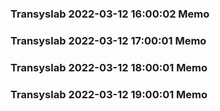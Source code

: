 ### Transyslab 2022-03-12 16:00:02 Memo
### Transyslab 2022-03-12 17:00:01 Memo
### Transyslab 2022-03-12 18:00:01 Memo
### Transyslab 2022-03-12 19:00:01 Memo
